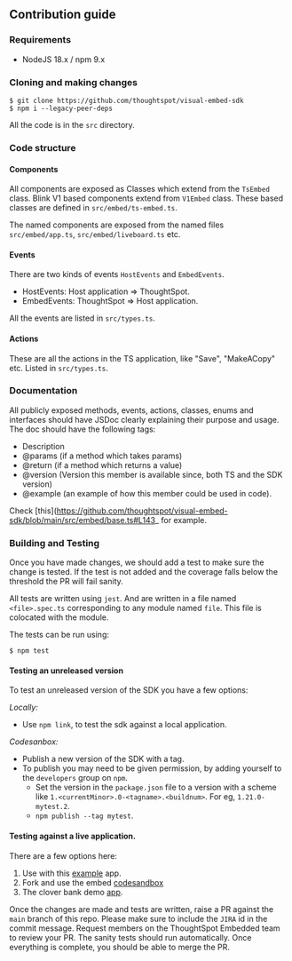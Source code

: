 ## Contribution guide

### Requirements

- NodeJS 18.x / npm 9.x

### Cloning and making changes

```
$ git clone https://github.com/thoughtspot/visual-embed-sdk
$ npm i --legacy-peer-deps
```

All the code is in the `src` directory.

### Code structure

#### Components

All components are exposed as Classes which extend from the `TsEmbed` class. Blink V1 based components
extend from `V1Embed` class. These based classes are defined in `src/embed/ts-embed.ts`.

The named components are exposed from the named files `src/embed/app.ts`, `src/embed/liveboard.ts` etc.

#### Events

There are two kinds of events `HostEvents` and `EmbedEvents`.

- HostEvents: Host application => ThoughtSpot.
- EmbedEvents: ThoughtSpot => Host application.

All the events are listed in `src/types.ts`. 

#### Actions

These are all the actions in the TS application, like "Save", "MakeACopy" etc. Listed in `src/types.ts`.

### Documentation

All publicly exposed methods, events, actions, classes, enums and interfaces should have JSDoc clearly explaining their
purpose and usage. The doc should have the following tags:

- Description
- @params (if a method which takes params)
- @return (if a method which returns a value)
- @version (Version this member is available since, both TS and the SDK version)
- @example (an example of how this member could be used in code).

Check [this](https://github.com/thoughtspot/visual-embed-sdk/blob/main/src/embed/base.ts#L143_ for example.


### Building and Testing

Once you have made changes, we should add a test to make sure the change is tested. If the test is not added
and the coverage falls below the threshold the PR will fail sanity.

All tests are written using `jest`. And are written in a file named `<file>.spec.ts` corresponding to any module named
`file`. This file is colocated with the module.

The tests can be run using:

```
$ npm test
```

#### Testing an unreleased version

To test an unreleased version of the SDK you have a few options:

*Locally:*
- Use `npm link`, to test the sdk against a local application.

*Codesanbox:*
- Publish a new version of the SDK with a tag.
- To publish you may need to be given permission, by adding yourself to the `developers` group on `npm`.
    - Set the version in the `package.json` file to a version with a scheme like `1.<currentMinor>.0-<tagname>.<buildnum>`.
      For eg, `1.21.0-mytest.2`.
    - `npm publish --tag mytest`.

#### Testing against a live application.

There are a few options here:

1. Use with this [example](https://github.com/thoughtspot/visual-embed-sdk/tree/main/examples/app-with-custom-actions) app.
2. Fork and use the embed [codesandbox](https://codesandbox.io/s/big-tse-react-demo-i4g9xi)
3. The clover bank demo [app](https://github.com/ts-blink/clover-bank).

Once the changes are made and tests are written, raise a PR against the `main` branch of this repo. Please make sure to include
the `JIRA` id in the commit message. Request members on the  ThoughtSpot Embedded team to review your PR. The sanity tests should run automatically. 
Once everything is complete, you should be able to merge the PR.


